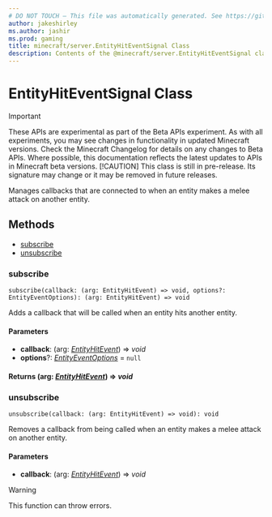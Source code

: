 ```yaml
---
# DO NOT TOUCH — This file was automatically generated. See https://github.com/mojang/minecraftapidocsgenerator to modify descriptions, examples, etc.
author: jakeshirley
ms.author: jashir
ms.prod: gaming
title: minecraft/server.EntityHitEventSignal Class
description: Contents of the @minecraft/server.EntityHitEventSignal class.
---
```

# EntityHitEventSignal Class
>[!IMPORTANT]
>These APIs are experimental as part of the Beta APIs experiment. As with all experiments, you may see changes in functionality in updated Minecraft versions. Check the Minecraft Changelog for details on any changes to Beta APIs. Where possible, this documentation reflects the latest updates to APIs in Minecraft beta versions.
> [!CAUTION]
> This class is still in pre-release.  Its signature may change or it may be removed in future releases.

Manages callbacks that are connected to when an entity makes a melee attack on another entity.

## Methods
- [subscribe](#subscribe)
- [unsubscribe](#unsubscribe)

### **subscribe**
`
subscribe(callback: (arg: EntityHitEvent) => void, options?: EntityEventOptions): (arg: EntityHitEvent) => void
`

Adds a callback that will be called when an entity hits another entity.

#### **Parameters**
- **callback**: (arg: [*EntityHitEvent*](EntityHitEvent.md)) => *void*
- **options**?: [*EntityEventOptions*](EntityEventOptions.md) = `null`

#### **Returns** (arg: [*EntityHitEvent*](EntityHitEvent.md)) => *void*

### **unsubscribe**
`
unsubscribe(callback: (arg: EntityHitEvent) => void): void
`

Removes a callback from being called when an entity makes a melee attack on another entity.

#### **Parameters**
- **callback**: (arg: [*EntityHitEvent*](EntityHitEvent.md)) => *void*

> [!WARNING]
> This function can throw errors.

